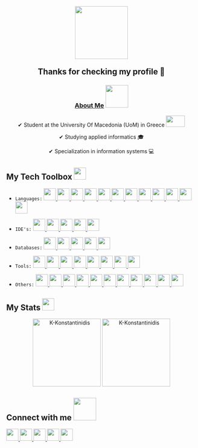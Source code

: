 <h2 align="center">
    <img src="https://media.giphy.com/media/iDbDicWr95THaVsuIF/giphy.gif" width="140px" height="140px">
  
  Thanks for checking my profile 🤗
</h2>

<h3 align="center"><ins>About Me</ins> <img src = https://media.giphy.com/media/iIGT8Y1rOYhBpdHh1C/giphy.gif width="60px"></h3>
 
<p align="center">
✔ Student at the University Of Macedonia (UoM) in Greece <img src="https://www.uom.gr/site/images/logos/UOMLOGOGR.png" width="50px" height="30px"> </p>
<p align="center">
✔ Studying applied informatics 🎓 </p>
<p align="center">
✔ Specialization in information systems 💻 </p>

<h2> My Tech Toolbox <img src = "https://media2.giphy.com/media/QssGEmpkyEOhBCb7e1/giphy.gif?cid=ecf05e47a0n3gi1bfqntqmob8g9aid1oyj2wr3ds3mg700bl&rid=giphy.gif" width="32px"> </h2>

- `Languages:` 
<a href= https://www.java.com/en> <img width ='32px' src ='https://raw.githubusercontent.com/rahulbanerjee26/githubAboutMeGenerator/main/icons/java.svg'> </a>
<a href= https://isocpp.org/> <img width ='32px' src ='https://upload.wikimedia.org/wikipedia/commons/1/18/ISO_C%2B%2B_Logo.svg'> </a>
<a href= https://www.cprogramming.com> <img width ='32px' src ='https://raw.githubusercontent.com/rahulbanerjee26/githubAboutMeGenerator/main/icons/c.svg'> </a>
<a href= https://www.python.org> <img width ='32px' src ='https://raw.githubusercontent.com/rahulbanerjee26/githubAboutMeGenerator/main/icons/python.svg'> </a>
<a href= https://docs.microsoft.com/en-us/dotnet/csharp> <img width ='32px' src = 'https://raw.githubusercontent.com/rahulbanerjee26/githubAboutMeGenerator/main/icons/csharp.svg'> </a>
<a href= https://html.com> <img width ='32px' src ='https://raw.githubusercontent.com/rahulbanerjee26/githubAboutMeGenerator/main/icons/html.svg'> </a>
<a href= https://www.w3schools.com/css> <img width ='32px' src ='https://raw.githubusercontent.com/rahulbanerjee26/githubAboutMeGenerator/main/icons/css.svg'> </a>
<a href= https://www.php.net> <img width ='32px' src ='https://upload.wikimedia.org/wikipedia/commons/thumb/2/27/PHP-logo.svg/1067px-PHP-logo.svg.png'> </a>
<a href= https://www.javascript.com> <img width ='32px' src ='https://raw.githubusercontent.com/rahulbanerjee26/githubAboutMeGenerator/main/icons/javascript.svg'> </a>
<a href= https://www.w3schools.com/sql> <img width ='32px' src ='https://c0.klipartz.com/pngpicture/28/601/gratis-png-ilustracion-del-logotipo-de-sql-base-de-datos-de-microsoft-sql-azure-servidor-de-microsoft-sql-base-de-datos-thumbnail.png'> </a>
<a href= https://www.uml.org> <img width ='32px' src ='https://w3cschoool.com/public/file/UML/uml-tutorial.png'> </a>
<a href= https://www.omg.org/dmn> <img width ='32px' src ='https://www.omg.org/images/logos/DMN-logo.png'> </a>

- `IDE's:` 
<a href= https://developer.android.com> <img width ='32px' src ='https://raw.githubusercontent.com/rahulbanerjee26/githubAboutMeGenerator/main/icons/android.svg'> </a>
<a href= https://code.visualstudio.com/> <img width ='32px' src ='https://upload.wikimedia.org/wikipedia/commons/9/9a/Visual_Studio_Code_1.35_icon.svg'> </a>
<a href= https://www.eclipse.org> <img width ='32px' src ='https://brandslogos.com/wp-content/uploads/images/eclipse-logo-vector.svg'> </a>
<a href= https://www.codeblocks.org> <img width ='32px' src ='https://1.bp.blogspot.com/-h9D36wzWc1E/WRHtrvRXlyI/AAAAAAAABPI/3MGZ1bpRPTYYxFWOkV-QwsXzY9klH-84gCLcB/s400/code%2Bblock%2Blogo.jpg'> </a>
<a href= https://visualstudio.microsoft.com> <img width ='32px' src ='https://upload.wikimedia.org/wikipedia/commons/thumb/5/59/Visual_Studio_Icon_2019.svg/768px-Visual_Studio_Icon_2019.svg.png?20210214224138'> </a>

- `Databases:` 
<a href= https://www.mysql.com> <img width ='32px' src ='https://raw.githubusercontent.com/rahulbanerjee26/githubAboutMeGenerator/main/icons/mysql.svg'> </a>
<a href= https://mariadb.org> <img width ='32px' src ='https://raw.githubusercontent.com/rahulbanerjee26/githubAboutMeGenerator/main/icons/mariadb.svg'> </a>
<a href= https://www.mongodb.com> <img width ='32px' src ='https://raw.githubusercontent.com/rahulbanerjee26/githubAboutMeGenerator/main/icons/mongodb.svg'> </a>
<a href= https://www.postgresql.org> <img width ='32px' src ='https://raw.githubusercontent.com/rahulbanerjee26/githubAboutMeGenerator/main/icons/postgresql.svg'> </a>
<a href= https://www.sqlite.org/index.html> <img width ='32px' src ='https://www.esoftner.com/wp-content/uploads/2019/12/SQLite.png'> </a>

- `Tools:` 
<a href= https://www.postman.com> <img width ='32px' src ='https://res.cloudinary.com/postman/image/upload/t_team_logo/v1629869194/team/2893aede23f01bfcbd2319326bc96a6ed0524eba759745ed6d73405a3a8b67a8'> </a>
<a href= https://spring.io/projects/spring-boot> <img width ='32px' src ='https://avatars.githubusercontent.com/u/5138804?s=200&v=4'> </a>
<a href= https://getbootstrap.com> <img width ='32px' src ='https://raw.githubusercontent.com/rahulbanerjee26/githubAboutMeGenerator/main/icons/bootstrap.svg'> </a>
<a href= https://www.w3schools.com/xml/ajax_intro.asp> <img width ='32px' src ='https://icon-library.com/images/ajax-icon/ajax-icon-7.jpg'> </a>
<a href= https://wordpress.com> <img width ='32px' src ='https://raw.githubusercontent.com/rahulbanerjee26/githubAboutMeGenerator/main/icons/wordpress.svg'> </a>
<a href= http://dia-installer.de> <img width ='32px' src ='http://static.dia-installer.de/images/dia.png'> </a>
<a href= https://www.visual-paradigm.com> <img width ='32px' src ='https://encrypted-tbn0.gstatic.com/images?q=tbn:ANd9GcQRpv-82spS0PeYXqWrsm2Lt3e93bZ8_1_5vWxqrWCh10uB6K2sd9nxAcPHhckj8zd0tjs&usqp=CAU'> </a>
<a href= https://www.lindo.com> <img width ='32px' src ='https://pbs.twimg.com/profile_images/443758159509729280/WuVGbGVh_400x400.jpeg'> </a>

- `Others:` 
<a href= https://www.bpmn.org> <img width ='32px' src ='https://www.omg.org/images/logos/BPMN-logo.svg'> </a>
<a href= https://camunda.com> <img width ='32px' src ='https://docs.camunda.org/manual/7.16/img/Camunda-Circle.svg'> </a>
<a href= https://rapidminer.com> <img width ='32px' src ='https://media.glassdoor.com/sql/884088/rapidminer-squareLogo-1653401494708.png'> </a>
<a href= https://www.autodesk.com/products/3ds-max/overview> <img width ='32px' src ='https://seeklogo.com/images/1/3ds-max-logo-4C228D4A3D-seeklogo.com.png'> </a>
<a href= https://www.adobe.com/products/photoshop.html> <img width ='32px' src ='https://raw.githubusercontent.com/rahulbanerjee26/githubAboutMeGenerator/main/icons/photoshop.svg'> </a>
<a href= https://www.tableau.com/> <img width ='32px' src ='https://sybyl.com/wp-content/uploads/2019/11/Tableau-Logo-for-website-300x300.jpg'> </a>
<a href= https://kanbanize.com> <img width ='32px' src ='https://gdm-catalog-fmapi-prod.imgix.net/ProductLogo/29a0cda2-8ab7-4d7e-980d-b4736a6493f6.png?auto=format&ixlib=react-9.0.3'> </a>
<a href= https://slack.com> <img width ='32px' src ='https://is4-ssl.mzstatic.com/image/thumb/Purple126/v4/20/91/76/2091769d-32c3-c277-a44c-3a848e1bec0c/electron.png/1200x630bb.png'> </a>
<a href= https://cawemo.com> <img width ='32px' src ='https://avatars.githubusercontent.com/u/19708735?s=200&v=4'> </a>
<a href= https://www.sap.com/index.html> <img width ='32px' src ='https://upload.wikimedia.org/wikipedia/commons/8/8f/SAP-Logo.svg'> </a>
<a href= https://www.microsoft.com/el-gr/microsoft-365/project/project-management-software> <img width ='32px' src ='https://el.wizcase.com/wp-content/uploads/2020/12/MS_Project_Logo.png'> </a>

<h2>My Stats <img src = https://media.giphy.com/media/cj87CxfRtrUifF3Ryk/giphy.gif width="32px" height="32px"> </h2>

<p align="center"><img height="180em" src="https://github-readme-stats.vercel.app/api?username=K-Konstantinidis&hide_border=true&include_all_commits=true&show_icons=true&theme=midnight-purple" alt="K-Konstantinidis" align = "center"/>
<img height="180em" src="https://github-readme-stats.vercel.app/api/top-langs?username=K-Konstantinidis&show_icons=true&locale=en&layout=compact&hide_border=true&theme=midnight-purple&langs_count=7" alt="K-Konstantinidis" align = "center"/></p>

<h2> Connect with me <img src='https://raw.githubusercontent.com/ShahriarShafin/ShahriarShafin/main/Assets/handshake.gif' width="60px"> </h2>
                                                                                                                                       
<a href='https://www.github.com/K-Konstantinidis'> <img width ='32px' src ='https://raw.githubusercontent.com/rahulbanerjee26/githubAboutMeGenerator/main/icons/github.svg'> </a> 
<a href=https://discord.com/channels/@me/459034063316058112> <img width ='32px' src ='https://raw.githubusercontent.com/rahulbanerjee26/githubAboutMeGenerator/main/icons/discord.svg'> </a>
<a href= https://open.spotify.com/user/oqafqlcj2gctdthb04z96z6ab> <img width ='32px' src ='https://raw.githubusercontent.com/rahulbanerjee26/githubAboutMeGenerator/main/icons/spotify.svg'> </a>
<a href="mailto:konstantinides.kon@gmail.com"> <img width ='32px' src ='https://logodownload.org/wp-content/uploads/2018/03/gmail-logo-16.png'> </a>
<a href="https://www.linkedin.com/in/konstantinos-konstantinidis-me"> <img width ='32px' src ="https://raw.githubusercontent.com/danielcranney/readme-generator/main/public/icons/socials/linkedin.svg"></a>
